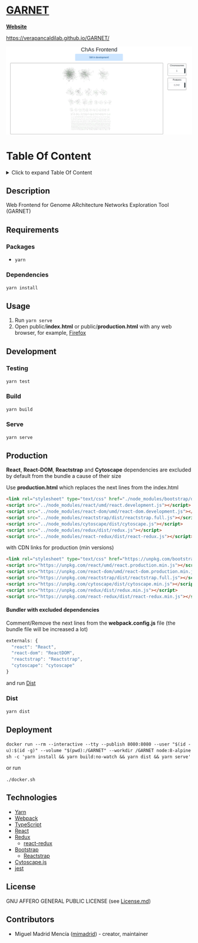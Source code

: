 # [GARNET](https://verapancaldilab.github.io/GARNET)
**[Website](https://verapancaldilab.github.io/GARNET/)**

<https://verapancaldilab.github.io/GARNET/>

![Screenshot](screenshot.png)

# Table Of Content

<details>
<summary>Click to expand Table Of Content</summary>
<ul>
  <li><a href="#garnet">GARNET</a><ul>
    <li><a href="#table-of-content">Table Of Content</a></li>
    <li><a href="#description">Description</a></li>
    <li><a href="#requirements">Requirements</a><ul>
      <li><a href="#packages">Packages</a></li>
      <li><a href="#dependencies">Dependencies</a></li>
    </ul></li>
    <li><a href="#usage">Usage</a></li>
    <li><a href="#development">Development</a><ul>
      <li><a href="#testing">Testing</a></li>
      <li><a href="#build">Build</a></li>
      <li><a href="#serve">Serve</a></li>
    </ul></li>
    <li><a href="#production">Production</a><ul>
        <li><a href="#bundler-with-excluded-dependencies">Bundler with excluded dependencies</a></li>
      </ul></li>
      <li><a href="#dist">Dist</a></li>
    </ul></li>
    <li><a href="#technologies">Technologies</a></li>
    <li><a href="#license">License</a></li>
    <li><a href="#contributors">Contributors</a></li>
  </ul></li>
</ul>
</details>

## Description
Web Frontend for Genome ARchitecture Networks Exploration Tool (GARNET)

## Requirements

### Packages
- `yarn`

### Dependencies
`yarn install`

## Usage
1. Run `yarn serve`
2. Open public/**index.html** or public/**production.html** with any web browser, for example, [Firefox](https://www.mozilla.org/)

## Development

### Testing
`yarn test`

### Build
`yarn build`

### Serve
`yarn serve`

## Production
**React**, **React-DOM**, **Reactstrap** and **Cytoscape** dependencies are excluded by default from the bundle a cause of their size

Use **production.html** which replaces the next lines from the index.html
```html
<link rel="stylesheet" type="text/css" href="./node_modules/bootstrap/dist/css/bootstrap.min.css">
<script src="../node_modules/react/umd/react.development.js"></script>
<script src="../node_modules/react-dom/umd/react-dom.development.js"></script>
<script src="../node_modules/reactstrap/dist/reactstrap.full.js"></script>
<script src="../node_modules/cytoscape/dist/cytoscape.js"></script>
<script src="../node_modules/redux/dist/redux.js"></script>
<script src="../node_modules/react-redux/dist/react-redux.js"></script>
```

with CDN links for production (min versions)

```html
<link rel="stylesheet" type="text/css" href="https://unpkg.com/bootstrap/dist/css/bootstrap.min.css">
<script src="https://unpkg.com/react/umd/react.production.min.js"></script>
<script src="https://unpkg.com/react-dom/umd/react-dom.production.min.js"></script>
<script src="https://unpkg.com/reactstrap/dist/reactstrap.full.js"></script>
<script src="https://unpkg.com/cytoscape/dist/cytoscape.min.js"></script>
<script src="https://unpkg.com/redux/dist/redux.min.js"></script>
<script src="https://unpkg.com/react-redux/dist/react-redux.min.js"></script>
```

#### Bundler with excluded dependencies
Comment/Remove the next lines from the **webpack.config.js** file (the bundle file will be increased a lot)
```js
externals: {
  "react": "React",
  "react-dom": "ReactDOM",
  "reactstrap": "Reactstrap",
  "cytoscape": "cytoscape"
}
```
and run [Dist](#dist)

### Dist
`yarn dist`

## Deployment
`
docker run --rm --interactive --tty --publish 8080:8080 --user "$(id -u):$(id -g)" --volume "$(pwd):/GARNET" --workdir /GARNET node:8-alpine sh -c 'yarn install && yarn build:no-watch && yarn dist && yarn serve'
`

or run

`./docker.sh`

## Technologies
- [Yarn](https://yarnpkg.com/en/)
- [Webpack](https://webpack.js.org/)
- [TypeScript](https://www.typescriptlang.org/)
- [React](https://reactjs.org/)
- [Redux](https://redux.js.org/)
    - [react-redux](https://github.com/reduxjs/react-redux)
- [Bootstrap](https://getbootstrap.com/)
    - [Reactstrap](https://reactstrap.github.io/)
- [Cytoscape.js](http://js.cytoscape.org/)
- [jest](https://jestjs.io/)

## License
GNU AFFERO GENERAL PUBLIC LICENSE (see [License.md](./License.md))

## Contributors
- Miguel Madrid Mencía ([mimadrid](https://github.com/mimadrid)) - creator, maintainer
